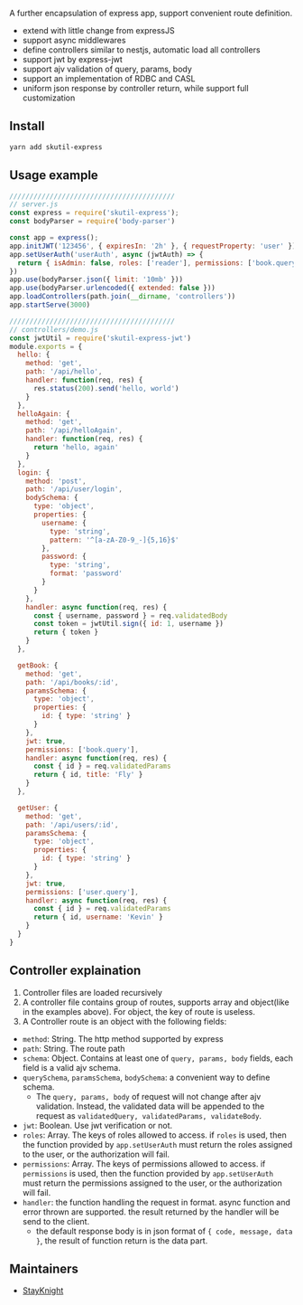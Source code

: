 A further encapsulation of express app, support convenient route definition.

- extend with little change from expressJS
- support async middlewares
- define controllers similar to nestjs, automatic load all controllers
- support jwt by express-jwt
- support ajv validation of query, params, body
- support an implementation of RDBC and CASL
- uniform json response by controller return, while support full customization

## Install
```bash
yarn add skutil-express
```

## Usage example

```javascript
/////////////////////////////////////////
// server.js
const express = require('skutil-express');
const bodyParser = require('body-parser')

const app = express();
app.initJWT('123456', { expiresIn: '2h' }, { requestProperty: 'user' })
app.setUserAuth('userAuth', async (jwtAuth) => {
  return { isAdmin: false, roles: ['reader'], permissions: ['book.query'] }
})
app.use(bodyParser.json({ limit: '10mb' }))
app.use(bodyParser.urlencoded({ extended: false }))
app.loadControllers(path.join(__dirname, 'controllers'))
app.startServe(3000)

/////////////////////////////////////////
// controllers/demo.js
const jwtUtil = require('skutil-express-jwt')
module.exports = {
  hello: {
    method: 'get',
    path: '/api/hello',
    handler: function(req, res) {
      res.status(200).send('hello, world')
    }
  },
  helloAgain: {
    method: 'get',
    path: '/api/helloAgain',
    handler: function(req, res) {
      return 'hello, again'
    }
  },
  login: {
    method: 'post',
    path: '/api/user/login',
    bodySchema: {
      type: 'object',
      properties: {
        username: {
          type: 'string',
          pattern: '^[a-zA-Z0-9_-]{5,16}$'
        },
        password: {
          type: 'string',
          format: 'password'
        }
      }
    },
    handler: async function(req, res) {
      const { username, password } = req.validatedBody
      const token = jwtUtil.sign({ id: 1, username })
      return { token }
    }
  },

  getBook: {
    method: 'get',
    path: '/api/books/:id',
    paramsSchema: {
      type: 'object',
      properties: {
        id: { type: 'string' }
      }
    },
    jwt: true,
    permissions: ['book.query'],
    handler: async function(req, res) {
      const { id } = req.validatedParams
      return { id, title: 'Fly' }
    }
  },

  getUser: {
    method: 'get',
    path: '/api/users/:id',
    paramsSchema: {
      type: 'object',
      properties: {
        id: { type: 'string' }
      }
    },
    jwt: true,
    permissions: ['user.query'],
    handler: async function(req, res) {
      const { id } = req.validatedParams
      return { id, username: 'Kevin' }
    }
  }
}
```

## Controller explaination

1. Controller files are loaded recursively
2. A controller file contains group of routes, supports array and object(like in the examples above). For object, the key of route is useless.
3. A Controller route is an object with the following fields:
  - `method`: String. The http method supported by express
  - `path`: String. The route path
  - `schema`: Object. Contains at least one of `query, params, body` fields, each field is a valid ajv schema.
  - `querySchema`, `paramsSchema`, `bodySchema`: a convenient way to define schema.
    * The `query, params, body` of request will not change after ajv validation. Instead, the validated data will be appended to the request as `validatedQuery, validatedParams, validateBody`.
  - `jwt`: Boolean. Use jwt verification or not.
  - `roles`: Array<string>. The keys of roles allowed to access. if `roles` is used, then the function provided by `app.setUserAuth` must return the roles assigned to the user, or the authorization will fail.
  - `permissions`: Array<string>. The keys of permissions allowed to access. if `permissions` is used, then the function provided by `app.setUserAuth` must return the permissions assigned to the user, or the authorization will fail. 
  - `handler`: the function handling the request in format. async function and error thrown are supported. the result returned by the handler will be send to the client.
    * the default response body is in json format of `{ code, message, data }`, the result of function return is the data part.

## Maintainers

- [StayKnight](https://github.com/stayknight)

